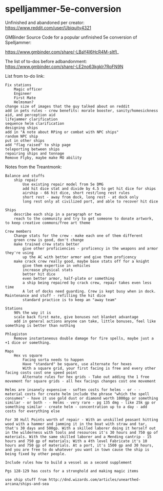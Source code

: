 # spelljammer-5e-conversion
Unfinished and abandoned per creator: https://www.reddit.com/user/Ubiquity4321

GMBinder Source Code for a popular unfinished 5e conversion of Spelljammer:

https://www.gmbinder.com/share/-LBaY4l6HcR4M-sItfl_


The list of to-dos before adbandonment: https://www.gmbinder.com/share/-LE2no63kgklr7RoFN9N

List from to-do link:

    Fix stations
        Magic officer
        Engineer
        First Mate
        Helmsman?
    change size of images that the guy talked about on reddit
    add in pets rules - crew benefits: morale booster, sanity/homesickness aid, and perception aid
    lifejammer clarification
    sequence helm clarification
    designing ships
    add in "A note about RPing or combat with NPC ships"
    random NPC ship
    put in other ships
    add "flag raised" to ship page
    teleporting between ships
    repairing ships and tonnage
    Remove Flyby, maybe make MO ability

Notes from the Treantmonk:

    Balance and stuffs
        ship repair
            Use existing repair model from 5e DMG
            add hit dice stat and divide by 4.5 to get hit dice for ships
            airship - 66 hit dice, short rest/long rest rules
            short rest - away from dock, long rest - at dock only
            long rest only at civilized port, and able to recover hit dice

    Ships
        describe each ship in a paragraph or two
        reach to the community and try to get someone to donate artwork, to keep creative commons/free art theme

    Crew members
        Change stats for the crew - make each one of them different
        green crew is good, don't change
        make trained crew stats better
            give other proficiencies - proficency in the weapons and armor they're using
            up the AC with better armor and give them proficency
        make crack crew really good, maybe base stats off for a knight
            give them expertise in vehicles
            increase physical stats
            better hit dice
            even better armor, half-plate or something
            a ship being repaired by crack crew, repair takes even less time
            A lot of docks need guarding. Crew is kept busy when in dock. Maintenance and stuff - refilling the hit dice
            standard practice is to keep an "away team"

    Stations
        90% the way it is
        scale back first mate, give bonuses not blanket advantage
        add in general actions anyone can take, little bonuses, feel like something is better than nothing

    Phlogiston
        Remove instantaneous double damage for fire spells, maybe just a +1 dice or something.

    Maps
        Hex vs square
            Facing sorta needs to happen
            Have "standard" be square, use alternate for hexes
            With a square grid, your first facing is free and every other facing costs cost one speed point
            Alternate rules for hex grids - Take out adding the 1 free movement for square grids - all hex facings changes cost one movement

    Helms are insanely expensive - soften costs for helms - or - - material costs for create helm include the phrase "which the spell consumes" - have it use gold dust or diamond worth 1000gp or something similar - or both - - Helms - very rare - pg 135 dmg - like 25k gp or something similar - create helm - concentration up to a day - add costs for everything else

    For 30 Hull Points worth of repair - With an unskilled peasant hitting wood with a hammer and jamming it in the boat with straw and tar, that's 30 days and 500gp. With a skilled laborer doing it herself out in the wilderness with tools and resources it's 30 hours and 750 gp of materials. With the same skilled laborer and a Mending cantrip - 15 hours and 750 gp of materials; With a 4th level Fabricate it's 10 hours and 750 gp of materials. At a port, it's 1500 gp and 30 hours, and you are free to do whatever you want in town cause the ship is being fixed by other people.

    Include rules how to build a vessel as a second supplement

    Pgs 128-129 has costs for a stronghold and making magic items

    use ship stuff from http://dnd.wizards.com/articles/unearthed-arcana/ships-and-sea



